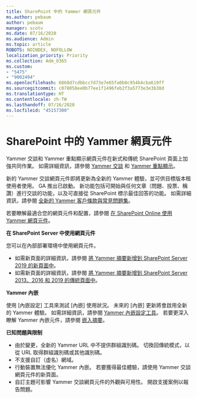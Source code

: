 ```yaml
---
title: SharePoint 中的 Yammer 網頁元件
ms.author: pebaum
author: pebaum
manager: scotv
ms.date: 07/16/2020
ms.audience: Admin
ms.topic: article
ROBOTS: NOINDEX, NOFOLLOW
localization_priority: Priority
ms.collection: Adm_O365
ms.custom:
- "5475"
- "9002494"
ms.openlocfilehash: 6868d7cdbbcc7d73e7e65fa0b0c954b4cba619ff
ms.sourcegitcommit: c078058ee0b77ee1f1496feb2f3a5773e3e3b30d
ms.translationtype: HT
ms.contentlocale: zh-TW
ms.lasthandoff: 07/16/2020
ms.locfileid: "45157300"
---
```

# <a name="yammer-web-parts-in-sharepoint"></a>SharePoint 中的 Yammer 網頁元件

Yammer 交談和 Yammer 重點顯示網頁元件在新式和傳統 SharePoint 頁面上加強共同作業。 如需詳細資訊，請參閱 [Yammer 交談](https://support.microsoft.com/office/use-a-yammer-web-part-in-sharepoint-online-a53cfa0c-3d09-42c8-a286-1038a81c59da#conversations) 和 [Yammer 重點顯示](https://support.microsoft.com/office/use-a-yammer-web-part-in-sharepoint-online-a53cfa0c-3d09-42c8-a286-1038a81c59da#highlights)。    

新的 Yammer 交談網頁元件即將更新為全新的 Yammer 體驗，並可供目標版本租使用者使用。 GA 推出已啟動。 新功能包括可開始與任何文章（問題、投票、稱讚）進行交談的功能，以及可直接從 SharePoint 標示最佳回答的功能。 如需詳細資訊，請參閱 [全新的 Yammer 客戶條款與常見問題集](https://docs.microsoft.com/yammer/get-started-with-yammer/newyammer-faq)。

 若要瞭解最適合您的網頁元件和配置，請參閱 [在 SharePoint Online 使用 Yammer 網頁元件](https://support.microsoft.com/office/use-a-yammer-web-part-in-sharepoint-online-a53cfa0c-3d09-42c8-a286-1038a81c59da)。  

**在 SharePoint Server 中使用網頁元件**  

您可以在內部部署環境中使用網頁元件。

- 如需新頁面的詳細資訊，請參閱 [將 Yammer 摘要新增到 SharePoint Server 2019 的新頁面中](https://docs.microsoft.com/yammer/integrate-yammer-with-other-apps/embed-a-feed-into-a-sharepoint-site#add-a-yammer-feed-to-a-modern-page-in-sharepoint-server-2019)。 
- 如需新頁面的詳細資訊，請參閱 [將 Yammer 摘要新增到 SharePoint Server 2013、2016 和 2019 的傳統頁面中](https://docs.microsoft.com/yammer/integrate-yammer-with-other-apps/embed-a-feed-into-a-sharepoint-site#add-a-yammer-feed-to-a-classic-page-in-sharepoint-servers-2013-2016-and-2019)。

**Yammer 內嵌**  

使用 [內嵌設定] 工具來測試 [內嵌] 使用狀況。 未來的 [內嵌] 更新將會啟用全新的 Yammer 體驗。 如需詳細資訊，請參閱 [Yammer 內嵌設定工具](https://aka.ms/YammerEmbedConfigureTool)。 若要更深入瞭解 Yammer 內嵌元件，請參閱 [嵌入摘要](https://aka.ms/YammerDevDocs)。

**已知問題與限制**

- 由於變更，全新的 Yammer URL 中不提供群組識別碼。 切換回傳統模式，以從 URL 取得群組識別碼或其他識別碼。
- 不支援自訂（虛名）網域。
- 行動裝置無法優化 Yammer 內嵌。 若要獲得最佳體驗，請使用 Yammer 交談網頁元件的新頁面。
- 自訂主題可影響 Yammer 交談網頁元件的外觀與可用性。 開啟支援案例以報告問題。